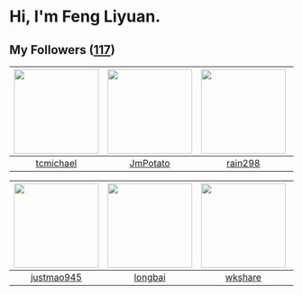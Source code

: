 # Hi, I'm Feng Liyuan.

## My Followers ([117](https://github.com/SunRunAway?tab=followers))

| <img src="https://avatars.githubusercontent.com/u/1506474?v=4" width="150" height="150" /> | <img src="https://avatars.githubusercontent.com/u/1446531?v=4" width="150" height="150" /> | <img src="https://avatars.githubusercontent.com/u/20725525?v=4" width="150" height="150" /> | <img src="https://avatars.githubusercontent.com/u/2445114?v=4" width="150" height="150" /> |
| :----------------------------------------------------------------------------------------: | :----------------------------------------------------------------------------------------: | :-----------------------------------------------------------------------------------------: | :----------------------------------------------------------------------------------------: |
|                          [tcmichael](https://github.com/tcmichael)                         |                           [JmPotato](https://github.com/JmPotato)                          |                            [rain298](https://github.com/rain298)                            |                          [CaseyYang](https://github.com/CaseyYang)                         |

| <img src="https://avatars.githubusercontent.com/u/619331?v=4" width="150" height="150" /> | <img src="https://avatars.githubusercontent.com/u/1204301?v=4" width="150" height="150" /> | <img src="https://avatars.githubusercontent.com/u/2918384?v=4" width="150" height="150" /> | <img src="https://avatars.githubusercontent.com/u/3381789?v=4" width="150" height="150" /> |
| :---------------------------------------------------------------------------------------: | :----------------------------------------------------------------------------------------: | :----------------------------------------------------------------------------------------: | :----------------------------------------------------------------------------------------: |
|                        [justmao945](https://github.com/justmao945)                        |                            [longbai](https://github.com/longbai)                           |                            [wkshare](https://github.com/wkshare)                           |                             [Renkai](https://github.com/Renkai)                            |